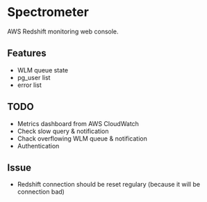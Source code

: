 # Spectrometer

AWS Redshift monitoring web console.

## Features

* WLM queue state
* pg_user list
* error list

## TODO

* Metrics dashboard from AWS CloudWatch
* Check slow query & notification
* Chack overflowing WLM queue & notification
* Authentication

## Issue

* Redshift connection should be reset regulary
  (because it will be connection bad)
